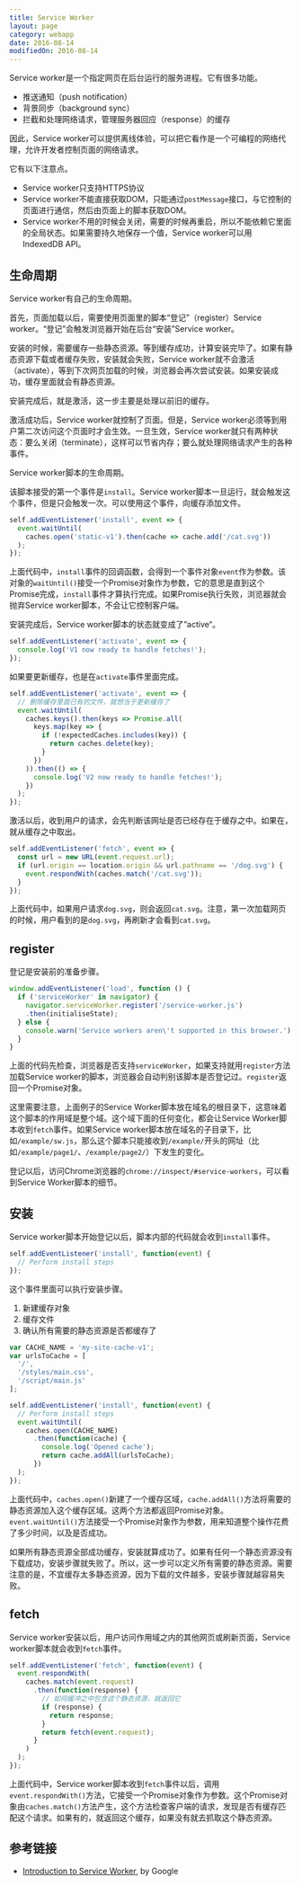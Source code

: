 ```yaml
---
title: Service Worker
layout: page
category: webapp
date: 2016-08-14
modifiedOn: 2016-08-14
---
```


Service worker是一个指定网页在后台运行的服务进程。它有很多功能。

- 推送通知（push notification）
- 背景同步（background sync）
- 拦截和处理网络请求，管理服务器回应（response）的缓存

因此，Service worker可以提供离线体验，可以把它看作是一个可编程的网络代理，允许开发者控制页面的网络请求。

它有以下注意点。

- Service worker只支持HTTPS协议
- Service worker不能直接获取DOM，只能通过`postMessage`接口，与它控制的页面进行通信，然后由页面上的脚本获取DOM。
- Service worker不用的时候会关闭，需要的时候再重启，所以不能依赖它里面的全局状态。如果需要持久地保存一个值，Service worker可以用 IndexedDB API。

## 生命周期

Service worker有自己的生命周期。

首先，页面加载以后，需要使用页面里的脚本“登记”（register）Service worker。“登记”会触发浏览器开始在后台“安装”Service worker。

安装的时候，需要缓存一些静态资源。等到缓存成功，计算安装完毕了。如果有静态资源下载或者缓存失败，安装就会失败，Service worker就不会激活（activate），等到下次网页加载的时候，浏览器会再次尝试安装。如果安装成功，缓存里面就会有静态资源。

安装完成后，就是激活，这一步主要是处理以前旧的缓存。

激活成功后，Service worker就控制了页面。但是，Service worker必须等到用户第二次访问这个页面时才会生效。一旦生效，Service worker就只有两种状态：要么关闭（terminate），这样可以节省内存；要么就处理网络请求产生的各种事件。

Service worker脚本的生命周期。

该脚本接受的第一个事件是`install`。Service worker脚本一旦运行，就会触发这个事件，但是只会触发一次。可以使用这个事件，向缓存添加文件。

```javascript
self.addEventListener('install', event => {
  event.waitUntil(
    caches.open('static-v1').then(cache => cache.add('/cat.svg'))
  );
});
```

上面代码中，`install`事件的回调函数，会得到一个事件对象`event`作为参数。该对象的`waitUntil()`接受一个Promise对象作为参数，它的意思是直到这个Promise完成，`install`事件才算执行完成。如果Promise执行失败，浏览器就会抛弃Service worker脚本，不会让它控制客户端。

安装完成后，Service worker脚本的状态就变成了”active“。

```javascript
self.addEventListener('activate', event => {
  console.log('V1 now ready to handle fetches!');
});
```

如果要更新缓存，也是在`activate`事件里面完成。

```javascript
self.addEventListener('activate', event => {
  // 删除缓存里面已有的文件，就想当于更新缓存了
  event.waitUntil(
    caches.keys().then(keys => Promise.all(
      keys.map(key => {
        if (!expectedCaches.includes(key)) {
          return caches.delete(key);
        }
      })
    )).then(() => {
      console.log('V2 now ready to handle fetches!');
    })
  );
});
```

激活以后，收到用户的请求，会先判断该网址是否已经存在于缓存之中。如果在，就从缓存之中取出。

```javascript
self.addEventListener('fetch', event => {
  const url = new URL(event.request.url);
  if (url.origin == location.origin && url.pathname == '/dog.svg') {
    event.respondWith(caches.match('/cat.svg'));
  }
});
```

上面代码中，如果用户请求`dog.svg`，则会返回`cat.svg`。注意，第一次加载网页的时候，用户看到的是`dog.svg`，再刷新才会看到`cat.svg`。

## register

登记是安装前的准备步骤。

```javascript
window.addEventListener('load', function () {
  if ('serviceWorker' in navigator) {
    navigator.serviceWorker.register('/service-worker.js')
    .then(initialiseState);
  } else {
    console.warn('Service workers aren\'t supported in this browser.');
  }
}
```

上面的代码先检查，浏览器是否支持`serviceWorker`，如果支持就用`register`方法加载Service worker的脚本，浏览器会自动判别该脚本是否登记过。`register`返回一个Promise对象。

这里需要注意，上面例子的Service Worker脚本放在域名的根目录下，这意味着这个脚本的作用域是整个域。这个域下面的任何变化，都会让Service Worker脚本收到`fetch`事件。如果Service worker脚本放在域名的子目录下，比如`/example/sw.js`，那么这个脚本只能接收到`/example/`开头的网址（比如`/example/page1/`、`/example/page2/`）下发生的变化。

登记以后，访问Chrome浏览器的`chrome://inspect/#service-workers`，可以看到Service Worker脚本的细节。

## 安装

Service worker脚本开始登记以后，脚本内部的代码就会收到`install`事件。

```javascript
self.addEventListener('install', function(event) {
  // Perform install steps
});
```

这个事件里面可以执行安装步骤。

1. 新建缓存对象
1. 缓存文件
1. 确认所有需要的静态资源是否都缓存了

```javascript
var CACHE_NAME = 'my-site-cache-v1';
var urlsToCache = [
  '/',
  '/styles/main.css',
  '/script/main.js'
];

self.addEventListener('install', function(event) {
  // Perform install steps
  event.waitUntil(
    caches.open(CACHE_NAME)
      .then(function(cache) {
        console.log('Opened cache');
        return cache.addAll(urlsToCache);
      })
  );
});
```

上面代码中，`caches.open()`新建了一个缓存区域，`cache.addAll()`方法将需要的静态资源加入这个缓存区域。这两个方法都返回Promise对象。`event.waitUntil()`方法接受一个Promise对象作为参数，用来知道整个操作花费了多少时间，以及是否成功。

如果所有静态资源全部成功缓存，安装就算成功了。如果有任何一个静态资源没有下载成功，安装步骤就失败了。所以，这一步可以定义所有需要的静态资源。需要注意的是，不宜缓存太多静态资源，因为下载的文件越多，安装步骤就越容易失败。

## fetch

Service worker安装以后，用户访问作用域之内的其他网页或刷新页面，Service worker脚本就会收到`fetch`事件。

```javascript
self.addEventListener('fetch', function(event) {
  event.respondWith(
    caches.match(event.request)
      .then(function(response) {
        // 如何缓冲之中包含这个静态资源，就返回它
        if (response) {
          return response;
        }
        return fetch(event.request);
      }
    )
  );
});
```

上面代码中，Service worker脚本收到`fetch`事件以后，调用`event.respondWith()`方法，它接受一个Promise对象作为参数。这个Promise对象由`caches.match()`方法产生，这个方法检查客户端的请求，发现是否有缓存匹配这个请求。如果有的，就返回这个缓存，如果没有就去抓取这个静态资源。

## 参考链接

- [Introduction to Service Worker](https://developers.google.com/web/fundamentals/primers/service-worker/?hl=en), by Google
